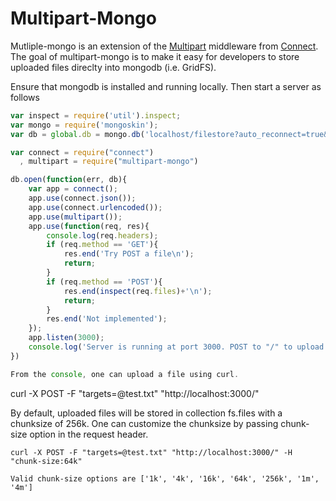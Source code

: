 # Multipart-Mongo

Mutliple-mongo is an extension of the [Multipart](http://www.senchalabs.org/connect/multipart.html) middleware from [Connect](http://www.senchalabs.org/connect/). The goal of multipart-mongo is to make it easy for developers to store uploaded files direclty into mongodb (i.e. GridFS). 

Ensure that mongodb is installed and running locally. Then start a server as follows

```js
var inspect = require('util').inspect;
var mongo = require('mongoskin');
var db = global.db = mongo.db('localhost/filestore?auto_reconnect=true&poolSize=1');

var connect = require("connect")
  , multipart = require("multipart-mongo")

db.open(function(err, db){
    var app = connect();
    app.use(connect.json());
    app.use(connect.urlencoded());
    app.use(multipart());
    app.use(function(req, res){
        console.log(req.headers);
        if (req.method == 'GET'){
            res.end('Try POST a file\n');
            return;
        }
        if (req.method == 'POST'){
            res.end(inspect(req.files)+'\n');
            return;
        }
        res.end('Not implemented');
    });
    app.listen(3000);
    console.log('Server is running at port 3000. POST to "/" to upload file');
})

From the console, one can upload a file using curl.

```
curl -X POST -F "targets=@test.txt" "http://localhost:3000/"

By default, uploaded files will be stored in collection fs.files with a chunksize of 256k. One can customize the chunksize by passing chunk-size option in the request header.

```
curl -X POST -F "targets=@test.txt" "http://localhost:3000/" -H "chunk-size:64k"

Valid chunk-size options are ['1k', '4k', '16k', '64k', '256k', '1m', '4m']

